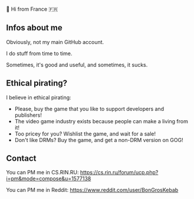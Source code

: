 
👋 Hi from France 🇫🇷

## Infos about me
Obviously, not my main GitHub account.

I do stuff from time to time.

Sometimes, it's good and useful, and sometimes, it sucks.

## Ethical pirating?
I believe in ethical pirating:
- Please, buy the game that you like to support developers and publishers!
- The video game industry exists because people can make a living from it!
- Too pricey for you? Wishlist the game, and wait for a sale! 
- Don't like DRMs? Buy the game, and get a non-DRM version on GOG!

## Contact
You can PM me in CS.RIN.RU: https://cs.rin.ru/forum/ucp.php?i=pm&mode=compose&u=1577138

You can PM me in Reddit: https://www.reddit.com/user/BonGrosKebab
